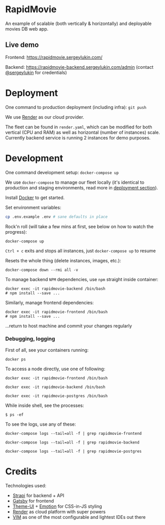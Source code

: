 # RapidMovie

An example of scalable (both vertically & horizontally) and deployable movies DB web app.

## Live demo

Frontend: https://rapidmovie.sergeylukin.com/

Backend: https://rapidmovie-backend.sergeylukin.com/admin (contact
[@sergeylukin](https://github.com/sergeylukin) for credentials)

# Deployment

One command to production deployment (including infra): `git push`

We use [Render](https://render.com) as our cloud provider.

The fleet can be found in `render.yaml`, which can be modified for both
vertical (CPU and RAM) as well as horizontal (number of instances) scale.
Currently backend service is running 2 instances for demo purposes.

# Development

One command development setup: `docker-compose up`

We use `docker-compose` to manage our fleet locally (it's identical to
production and staging environments, read more in [deployment section](https://github.com/sergeylukin/rapidmovie#deployment)).

Install [Docker](https://docs.docker.com/get-docker/) to get started.

Set environment variables:

```sh
cp .env.example .env # sane defaults in place
```

Rock'n roll (will take a few mins at first, see below on how to watch the progress):

```
docker-compose up
```

`Ctrl + c` exits and stops all instances, just `docker-compose up` to resume

Resets the whole thing (delete instances, images, etc.):

```
docker-compose down --rmi all -v
```

To manage backend `NPM` dependencies, use `npm` straight inside container:

```
docker exec -it rapidmovie-backend /bin/bash
# npm install --save ...
```

Similarly, manage frontend dependencies:

```
docker exec -it rapidmovie-frontend /bin/bash
# npm install --save ...
```

...return to host machine and commit your changes regularly

### Debugging, logging

First of all, see your containers running:

```
docker ps
```

To access a node directly, use one of following:

```
docker exec -it rapidmovie-frontend /bin/bash
```

```
docker exec -it rapidmovie-backend /bin/bash
```

```
docker exec -it rapidmovie-postgres /bin/bash
```

While inside shell, see the processes:

```
$ ps -ef
```

To see the logs, use any of these:

```
docker-compose logs --tail=all -f | grep rapidmovie-frontend
```

```
docker-compose logs --tail=all -f | grep rapidmovie-backend
```

```
docker-compose logs --tail=all -f | grep rapidmovie-postgres
```

# Credits

Technologies used:

- [Strapi](https://strapi.io/) for backend + API
- [Gatsby](https://www.gatsbyjs.com/) for frontend
- [Theme-UI](https://theme-ui.com/) + [Emotion](https://emotion.sh/) for CSS-in-JS styling
- [Render](https://render.com/) as cloud platform with super powers
- [VIM](https://www.vim.org/) as one of the most configurable and lightest IDEs out there
